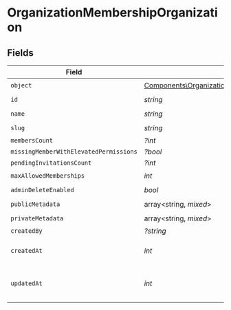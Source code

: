 # OrganizationMembershipOrganization


## Fields

| Field                                                                                                                      | Type                                                                                                                       | Required                                                                                                                   | Description                                                                                                                |
| -------------------------------------------------------------------------------------------------------------------------- | -------------------------------------------------------------------------------------------------------------------------- | -------------------------------------------------------------------------------------------------------------------------- | -------------------------------------------------------------------------------------------------------------------------- |
| `object`                                                                                                                   | [Components\OrganizationMembershipOrganizationObject](../../Models/Components/OrganizationMembershipOrganizationObject.md) | :heavy_check_mark:                                                                                                         | N/A                                                                                                                        |
| `id`                                                                                                                       | *string*                                                                                                                   | :heavy_check_mark:                                                                                                         | N/A                                                                                                                        |
| `name`                                                                                                                     | *string*                                                                                                                   | :heavy_check_mark:                                                                                                         | N/A                                                                                                                        |
| `slug`                                                                                                                     | *string*                                                                                                                   | :heavy_check_mark:                                                                                                         | N/A                                                                                                                        |
| `membersCount`                                                                                                             | *?int*                                                                                                                     | :heavy_minus_sign:                                                                                                         | N/A                                                                                                                        |
| `missingMemberWithElevatedPermissions`                                                                                     | *?bool*                                                                                                                    | :heavy_minus_sign:                                                                                                         | N/A                                                                                                                        |
| `pendingInvitationsCount`                                                                                                  | *?int*                                                                                                                     | :heavy_minus_sign:                                                                                                         | N/A                                                                                                                        |
| `maxAllowedMemberships`                                                                                                    | *int*                                                                                                                      | :heavy_check_mark:                                                                                                         | N/A                                                                                                                        |
| `adminDeleteEnabled`                                                                                                       | *bool*                                                                                                                     | :heavy_check_mark:                                                                                                         | N/A                                                                                                                        |
| `publicMetadata`                                                                                                           | array<string, *mixed*>                                                                                                     | :heavy_check_mark:                                                                                                         | N/A                                                                                                                        |
| `privateMetadata`                                                                                                          | array<string, *mixed*>                                                                                                     | :heavy_check_mark:                                                                                                         | N/A                                                                                                                        |
| `createdBy`                                                                                                                | *?string*                                                                                                                  | :heavy_minus_sign:                                                                                                         | N/A                                                                                                                        |
| `createdAt`                                                                                                                | *int*                                                                                                                      | :heavy_check_mark:                                                                                                         | Unix timestamp of creation.<br/>                                                                                           |
| `updatedAt`                                                                                                                | *int*                                                                                                                      | :heavy_check_mark:                                                                                                         | Unix timestamp of last update.<br/>                                                                                        |